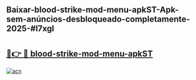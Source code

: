 ## Baixar-blood-strike-mod-menu-apkST-Apk-sem-anúncios-desbloqueado-completamente-2025-#l7xgl

# <h2><a href="https://ainizakaria.my?title=blood-strike-mod-menu-apkST&ref=22M">🔗👉 🔴 blood-strike-mod-menu-apkST</a></h2>

[![acn](https://github.com/user-attachments/assets/0f9c940e-d8b0-45ae-aac7-cd30a18b3e1c)](https://ainizakaria.my?title=blood-strike-mod-menu-apkST&ref=22M)

